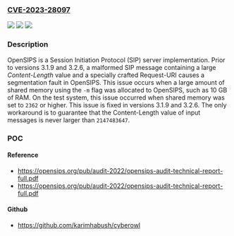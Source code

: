 ### [CVE-2023-28097](https://cve.mitre.org/cgi-bin/cvename.cgi?name=CVE-2023-28097)
![](https://img.shields.io/static/v1?label=Product&message=opensips&color=blue)
![](https://img.shields.io/static/v1?label=Version&message=%3D%20%3C%203.1.9%20&color=brighgreen)
![](https://img.shields.io/static/v1?label=Vulnerability&message=CWE-190%3A%20Integer%20Overflow%20or%20Wraparound&color=brighgreen)

### Description

OpenSIPS is a Session Initiation Protocol (SIP) server implementation. Prior to versions 3.1.9 and 3.2.6, a malformed SIP message containing a large _Content-Length_ value and a specially crafted Request-URI causes a segmentation fault in OpenSIPS. This issue occurs when a large amount of shared memory using the `-m` flag was allocated to OpenSIPS, such as 10 GB of RAM. On the test system, this issue occurred when shared memory was set to `2362` or higher. This issue is fixed in versions 3.1.9 and 3.2.6. The only workaround is to guarantee that the Content-Length value of input messages is never larger than `2147483647`.

### POC

#### Reference
- https://opensips.org/pub/audit-2022/opensips-audit-technical-report-full.pdf
- https://opensips.org/pub/audit-2022/opensips-audit-technical-report-full.pdf

#### Github
- https://github.com/karimhabush/cyberowl

